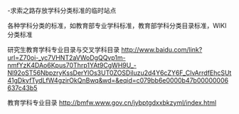 
-求索之路存放学科分类标准的临时站点

各种学科分类的标准，如教育部专业学科标准，教育部学科分类目录标准，WIKI分类标准

研究生教育学科专业目录与交叉学科目录 http://www.baidu.com/link?url=Z70oi-_yc7VHNT2aVWoDgQQvp1m-nmfYzK4DAo6Kpus70Thrp1YAt9CgWH9U_-Nl92oST56NbpzryKssDerYlOs3UT0ZOSDiluzu2d4Y6cZY6F_ClvArrdfEhcSUt41gDkyfTydLfW4gzirOkQnBwq&wd=&eqid=c079bb6e0000b47b00000006637c43b5

教育学科专业目录 http://bmfw.www.gov.cn/jybptgdxxbkzyml/index.html

